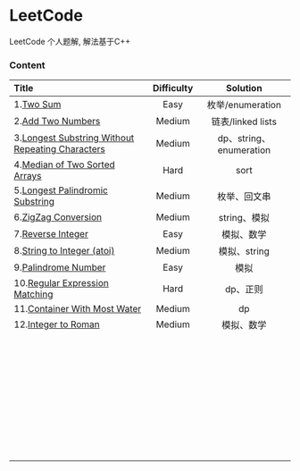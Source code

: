 # LeetCode
LeetCode 个人题解, 解法基于C++

### Content



   

| **Title**                                | **Difficulty** |     **Solution**      |
| :--------------------------------------- | :------------: | :-------------------: |
| 1.[Two Sum](1-50/1.Two_Sum.md)           |      Easy      |    枚举/enumeration     |
| 2.[Add Two Numbers](1-50/2.Add_Two_Numbers.md) |     Medium     |    链表/linked lists    |
| 3.[Longest Substring Without Repeating Characters](1-50/3.Longest_Substring_Without_Repeating_Characters.md) |     Medium     | dp、string、enumeration |
| 4.[Median of Two Sorted Arrays](1-50/4.Median_of_Two_Sorted_Arrays.md) |      Hard      |         sort          |
| 5.[Longest Palindromic Substring](1-50/5.Longest_Palindromic_Substring.md) |     Medium     |        枚举、回文串         |
| 6.[ZigZag Conversion](1-50/6.ZigZag_Conversion.md) |     Medium     |       string、模拟       |
| 7.[Reverse Integer](1-50/7.Reverse_Integer.md) |      Easy      |         模拟、数学         |
| 8.[String to Integer (atoi)](1-50/8.String_to_Integer_(atoi).md) |     Medium     |       模拟、string       |
| 9.[Palindrome Number](1-50/9.Palindrome_Number.md) |      Easy      |          模拟           |
| 10.[Regular Expression Matching](1-50/10.Regular_Expression_Matching.md) |      Hard      |         dp、正则         |
| 11.[Container With Most Water](1-50/11.Container_With_Most_Water.md) |     Medium     |          dp           |
| 12.[Integer to Roman](1-50/12.Integer_to_Roman.md) |     Medium     |         模拟、数学         |
|                                          |                |                       |
|                                          |                |                       |
|                                          |                |                       |
|                                          |                |                       |
|                                          |                |                       |
|                                          |                |                       |
|                                          |                |                       |
|                                          |                |                       |
|                                          |                |                       |
|                                          |                |                       |
|                                          |                |                       |
|                                          |                |                       |
|                                          |                |                       |
|                                          |                |                       |
|                                          |                |                       |
|                                          |                |                       |
|                                          |                |                       |
|                                          |                |                       |
|                                          |                |                       |
|                                          |                |                       |
|                                          |                |                       |
|                                          |                |                       |
|                                          |                |                       |
|                                          |                |                       |
|                                          |                |                       |
|                                          |                |                       |
|                                          |                |                       |
|                                          |                |                       |
|                                          |                |                       |
|                                          |                |                       |
|                                          |                |                       |
|                                          |                |                       |
|                                          |                |                       |
|                                          |                |                       |
|                                          |                |                       |
|                                          |                |                       |
|                                          |                |                       |
|                                          |                |                       |


